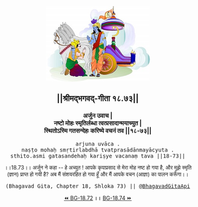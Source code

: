 <center><img src="../../asset/BG.png" alt="#API #bhagavadgitaapi #slok #nodejs #js #api #gitaapi #krishna #hinduism #vedic #ISKCON #shreemadbhagavadgita #technology"/>
<h2>||श्रीमद्‍भगवद्‍-गीता १८.७३||</h2>
<h3>अर्जुन उवाच |<br/>नष्टो मोहः स्मृतिर्लब्धा त्वत्प्रसादान्मयाच्युत |<br/>स्थितोऽस्मि गतसन्देहः करिष्ये वचनं तव ||१८-७३||</h3>
<pre>arjuna uvāca .<br/>naṣṭo mohaḥ smṛtirlabdhā tvatprasādānmayācyuta .<br/>sthito.asmi gatasandehaḥ kariṣye vacanaṃ tava ||18-73||</pre>
<p>।।18.73।। अर्जुन ने कहा -- हे अच्युत ! आपके कृपाप्रसाद से मेरा मोह नष्ट हो गया है, और मुझे स्मृति (ज्ञान) प्राप्त हो गयी है? अब मैं संशयरहित हो गया हूँ और मैं आपके वचन (आज्ञा) का पालन करूँगा।।</p>
<pre>(Bhagavad Gita, Chapter 18, Shloka 73) || <a href="https://twitter.com/bhagavadgitaapi">@BhagavadGitaApi</a></pre><a href="../../18/72">⏪  BG-18.72</a><b>        ।।        </b><a href="../../18/74">BG-18.74  ⏩</a></center>